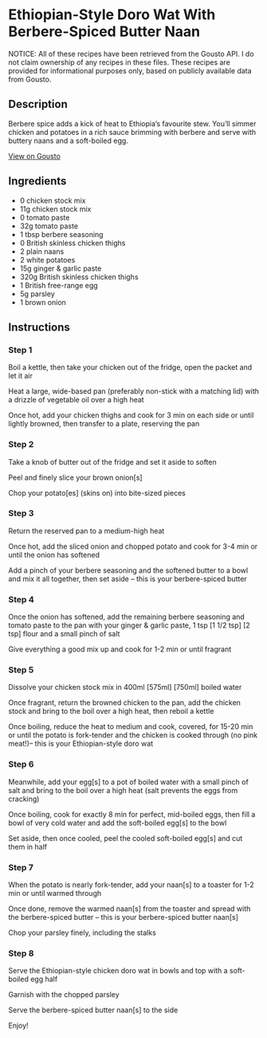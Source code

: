 # Ethiopian-Style Doro Wat With Berbere-Spiced Butter Naan

NOTICE: All of these recipes have been retrieved from the Gousto API. I do not claim ownership of any recipes in these files. These recipes are provided for informational purposes only, based on publicly available data from Gousto.

## Description

Berbere spice adds a kick of heat to Ethiopia’s favourite stew. You’ll simmer chicken and potatoes in a rich sauce brimming with berbere and serve with buttery naans and a soft-boiled egg.


[View on Gousto](https://www.gousto.co.uk/recipes/cookbook/warming-ethiopian-doro-wat-with-berbere-spiced-butter-naans)

## Ingredients

- 0 chicken stock mix
- 11g chicken stock mix
- 0 tomato paste
- 32g tomato paste
- 1 tbsp berbere seasoning
- 0 British skinless chicken thighs
- 2 plain naans
- 2 white potatoes
- 15g ginger & garlic paste
- 320g British skinless chicken thighs
- 1 British free-range egg
- 5g parsley
- 1 brown onion

## Instructions


### Step 1

Boil a kettle, then take your chicken out of the fridge, open the packet and let it air

Heat a large, wide-based pan (preferably non-stick with a matching lid) with a drizzle of vegetable oil over a high heat

Once hot, add your chicken thighs and cook for 3 min on each side or until lightly browned, then transfer to a plate, reserving the pan


### Step 2

Take a knob of butter out of the fridge and set it aside to soften

Peel and finely slice your brown onion[s]

Chop your potato[es] (skins on) into bite-sized pieces


### Step 3

Return the reserved pan to a medium-high heat

Once hot, add the sliced onion and chopped potato and cook for 3-4 min or until the onion has softened

Add a pinch of your berbere seasoning and the softened butter to a bowl and mix it all together, then set aside – this is your berbere-spiced butter


### Step 4

Once the onion has softened, add the remaining berbere seasoning and tomato paste to the pan with your ginger & garlic paste, 1 tsp <span class="text-purple">[1 1/2 tsp] </span><span class="text-danger">[2 tsp]</span> flour and a small pinch of salt

Give everything a good mix up and cook for 1-2 min or until fragrant


### Step 5

Dissolve your chicken stock mix in 400ml <span class="text-purple">[575ml]</span><span class="text-danger"> [750ml]</span> boiled water

Once fragrant, return the browned chicken to the pan, add the chicken stock and bring to the boil over a high heat, then reboil a kettle

Once boiling, reduce the heat to medium and cook, covered, for 15-20 min or until the potato is fork-tender and the chicken is cooked through (no pink meat!)– this is your Ethiopian-style doro wat


### Step 6

Meanwhile, add your egg[s] to a pot of boiled water with a small pinch of salt and bring to the boil over a high heat (salt prevents the eggs from cracking)

Once boiling, cook for exactly 8 min for perfect, mid-boiled eggs, then fill a bowl of very cold water and add the soft-boiled egg[s] to the bowl

Set aside, then once cooled, peel the cooled soft-boiled egg[s] and cut them in half


### Step 7

When the potato is nearly fork-tender, add your naan[s] to a toaster for 1-2 min or until warmed through

Once done, remove the warmed naan[s] from the toaster and spread with the berbere-spiced butter – this is your berbere-spiced butter naan[s]

Chop your parsley finely, including the stalks

### Step 8

Serve the Ethiopian-style chicken doro wat in bowls and top with a soft-boiled egg half

Garnish with the chopped parsley

Serve the berbere-spiced butter naan[s] to the side

Enjoy!

